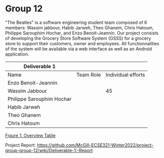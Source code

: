 # Group 12

"The Beatles" is a software engineering student team composed of 6 members: Wassim jabbour, Habib Jarweh, Theo Ghanem, Chris Hatoum, Philippe Sarouphim Hochar, and Enzo Benoit-Jeannin. Our project consists of developing the Grocery Store Software System (GSSS) for a grocery store to support their customers, owner and employees. All functionnalities of the system will be available via a web interface as well as an Android application.
  
  
| Deliverable 1             |           |                    |
|---------------------------|-----------|--------------------|
| Name                      | Team Role | Individual efforts |
| Enzo Benoit-Jeannin       |           |                    |
| Wassim Jabbour            |           |                  45  |
| Philippe Sarouphim Hochar |           |                    |
| Habib Jarweh              |           |                    |
| Theo Ghanem               |           |                    |
| Chris Hatoum              |           |                    |
  
  <ins>Figure 1: Overview Table</ins>
  
  Project Report: https://github.com/McGill-ECSE321-Winter2022/project-group-group-12/wiki/Deliverable-1:-Report
